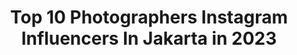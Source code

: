 ---
title: Top 10 Photographers Instagram Influencers In Jakarta in 2023
description: >-
  Find top photographers Instagram influencers in Jakarta in 2023. Most popular hashtags: #dirumahaja #jakarta #photography #photographer.
platform: Instagram
hits: 85
text_top: Discover the best Instagram accounts on inBeat.
text_bottom: Our search engine aggregates 85 Instagram influencers like this in Jakarta, Indonesia for you to connect with.
profiles:
  - username: "jakarta"
    fullname: >-
      Jakarta
    bio: >-
      Fb: infojakarta.net Twitter: InfoJakarta Contact by DM
    location: "Indonesia"
    followers: 66717
    engagement: 247
    commentsToLikes: 0.023884
    id: ck6txln6dyiej0j71z1orgy6x
    verified: false
    hashtags: "#photographers, #dirumahaja, #berkahdirumah, #photography"
  - username: "denyherlansyah_"
    fullname: >-
      den.syh_ 🔵
    bio: >-
      Lebak - Banten +62⭐
    location: "Indonesia"
    followers: 17479
    engagement: 353
    commentsToLikes: 0.117182
    id: ck9wgsmmdut570j78tsk6e5jv
    verified: false
    hashtags: "#smahits, #selebgram, #follow, #indonesia"
  - username: "thepotomoto"
    fullname: >-
      Wedding Photographer Jakarta
    bio: >-
      Timeless weddings 📍Jakarta-Bali-Worldwide Member of @hipdi_indonesia - Inquiries : 081299111980 | 081315377979⁣ support@thepotomoto.com ⁣
    location: "Indonesia"
    followers: 58395
    engagement: 41
    commentsToLikes: 0.017012
    id: ck8t0fj43rwcv0j7856kqhu5k
    verified: false
    hashtags: "#brideideas, #inspirasipernikahan, #weddingphotographer, #weddinginspiration"
  - username: "ganegani"
    fullname: >-
      Ayu Gani 🐘
    bio: >-
      an introverted AsNTM 3 winner, turning into art director, explorer, and photographer 📍JAKARTA Studio47
    location: "Indonesia"
    followers: 210923
    engagement: 100
    commentsToLikes: 0.006098
    id: ck6txtl4mzs4z0j71le2ay012
    verified: true
    hashtags: "#jalaniniatmurnimu, #friendsoftokopedia, #championindonesia, #10tkpcdr"
  - username: "kosmassantosaphotography"
    fullname: >-
      Kosmas Santosa Photography
    bio: >-
      Advertising, Conceptual, Product, Food, Fashion Photographer in Jakarta Business & Collab: 📱 081234999111
    location: "Indonesia"
    followers: 2382
    engagement: 839
    commentsToLikes: 0.100806
    id: ck9wd3q77dxrw0j78icagwh30
    verified: false
    hashtags: "#photographerjakarta, #portrait, #portraitart, #moodoftheday"
  - username: "fathbayy"
    fullname: >-
      Fathbayy🐼
    bio: >-
      Virgo
    location: "Indonesia"
    followers: 64823
    engagement: 735
    commentsToLikes: 0.016766
    id: ck0tzpyr0r4lu0i19juk7qn39
    verified: false
    hashtags: "#instaphoto, #ootd, #beautiful, #beauty"
  - username: "hengkyirawan"
    fullname: >-
      Hengky Irawan
    bio: >-
      Official Sony Alpha Guru @sonyalpha_id @vanguard_id @sekonic.id I see things differently Founder of @caffeine.id Portfolios @by.hengkyirawan
    location: "Indonesia"
    followers: 42602
    engagement: 351
    commentsToLikes: 0.020133
    id: ck134fh7aw6gz0i1958vsywjv
    verified: false
    hashtags: "#portrait, #naturalmakeup, #sonylens, #sel85f14gm"
  - username: "gathoe18"
    fullname: >-
      Gathot Subroto
    bio: >-
      FUJIFILM X-Photographer 🇮🇩 Base in Jakarta @athabasca_indonesia Official Partner
    location: "Indonesia"
    followers: 23495
    engagement: 216
    commentsToLikes: 0.027478
    id: ck0vy6kyb2h720i19m2xkwp0o
    verified: false
    hashtags: "#jakarta, #travelphotography, #bali, #streetphotography"
  - username: "rezki.drg"
    fullname: >-
      Drg. Rezki
    bio: >-
      ▪️Videomaker ▪ photographer ▪Dentist Loc: Jakarta - Padang
    location: "Indonesia"
    followers: 27210
    engagement: 449
    commentsToLikes: 0.010056
    id: ck13a4hkwol3u0i19h1ahyxo7
    verified: false
    hashtags: "#drsmile, #natural, #dentistry, #photography"
  - username: "rheza.dkv"
    fullname: >-
      Rheza Purbawasesa
    bio: >-
      🎨 Creative Designer @experdconsultant 🏴 Part of @yukngajiid @ngefast 📢 Dakwah Komunikasi Visual 📸 Toy Photographer 🌏 ID - Jakarta
    location: "Indonesia"
    followers: 2974
    engagement: 933
    commentsToLikes: 0.026933
    id: ck8ta8oijqupk0j78q2v6lc04
    verified: false
    hashtags: "#hirohijrah, #tahunbaruislam, #nikonindonesia, #wfh"
---